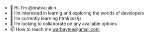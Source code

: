 - 👋 Hi, I’m @bratva-akin
- 👀 I’m interested in learnig and exploring the worlds of developers
- 🌱 I’m currently learning html/css/js
- 💞️ I’m looking to collaborate on any available options
- 📫 How to reach me warbaytee@gmail.com

<!---
bratva-akin/bratva-akin is a ✨ special ✨ repository because its `README.md` (this file) appears on your GitHub profile.
You can click the Preview link to take a look at your changes.
--->
